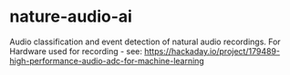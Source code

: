 # nature-audio-ai
Audio classification and event detection of natural audio recordings.
For Hardware used for recording - see: https://hackaday.io/project/179489-high-performance-audio-adc-for-machine-learning

